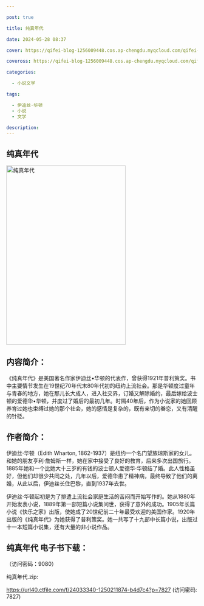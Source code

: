 ```yaml
---

post: true

title: 纯真年代

date: 2024-05-28 08:37

cover: https://qifei-blog-1256009448.cos.ap-chengdu.myqcloud.com/qifei-blog/660cd3159f345e8d03fe7d57.jpg

coveross: https://qifei-blog-1256009448.cos.ap-chengdu.myqcloud.com/qifei-blog/660cd3159f345e8d03fe7d57.jpg

categories:

  - 小说文学

tags:

  - 伊迪丝·华顿
  - 小说
  - 文学

description:
---
```


## 纯真年代
<img alt="纯真年代 " class="aligncenter loaded" data-was-processed="true" decoding="async" fetchpriority="high" height="471" src="https://qifei-blog-1256009448.cos.ap-chengdu.myqcloud.com/qifei-blog/660cd3159f345e8d03fe7d57.jpg " style="cursor: zoom-in;" width="314"/>

## 内容简介：

《纯真年代》是美国著名作家伊迪丝•华顿的代表作，曾获得1921年普利策奖。书中主要情节发生在19世纪70年代末80年代初的纽约上流社会。那是华顿度过童年与青春的地方，她在那儿长大成人，进入社交界，订婚又解除婚约，最后嫁给波士顿的爱德华•华顿，并度过了婚后的最初几年。时隔40年后，作为小说家的她回顾养育过她也束缚过她的那个社会，她的感情是复杂的，既有亲切的眷恋，又有清醒的针砭。

## 作者简介：

伊迪丝·华顿（Edith Wharton, 1862-1937）是纽约一个名门望族琼斯家的女儿。和她的朋友亨利·詹姆斯一样，她在家中接受了良好的教育，后来多次出国旅行。1885年她和一个比她大十三岁的有钱的波士顿人爱德华·华顿结了婚。此人性格虽好，但他们却很少共同之处，几年以后，爱德华患了精神病，最终导致了他们的离婚，从此以后，伊迪丝长住巴黎，直到1937年去世。

伊迪丝·华顿起初是为了排遣上流社会家庭生活的苦闷而开始写作的。她从1880年开始发表小说，1889年第一部短篇小说集问世，获得了意外的成功。1905年长篇小说《快乐之家》出版，使她成了20世纪前二十年最受欢迎的美国作家。1920年出版的《纯真年代》为她获得了普利策奖。她一共写了十九部中长篇小说，出版过十一本短篇小说集，还有大量的非小说作品。

## 纯真年代 电子书下载：

 （访问密码：9080）

纯真年代.zip: 

https://url40.ctfile.com/f/24033340-1250211874-b4d7c4?p=7827 (访问密码: 7827)
